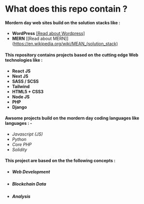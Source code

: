 # What does this repo contain ?


#### Mordern day web sites build on the solution stacks like :
- **WordPress** [[Read about Wordpress]](hhttps://en.wikipedia.org/wiki/WordPressttp:// "[Read about Wordpress]")
- **MERN** [[Read about MERN]](https://en.wikipedia.org/wiki/MEAN_(solution_stack)

#### This repository contains projects based on the cutting edge Web technologies like :

- **React** **JS**
- **Next JS**
- **SASS / SCSS**
- **Tailwind**
- **HTML5 + CSS3**
- **Node JS**
- **PHP**
- **Django**

#### Awsome projects build on the mordern day coding languages like languages : - 
- *Javascript (JS)*
- *Python*
- *Core PHP*
- *Solidity*

#### This project are based on the the following concepts :
- ##### Web Development
- ##### Blockchain Data
- ##### Analysis
